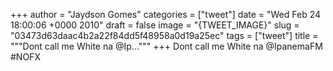 
+++
author = "Jaydson Gomes"
categories = ["tweet"]
date = "Wed Feb 24 18:00:06 +0000 2010"
draft = false
image = "{TWEET_IMAGE}"
slug = "03473d63daac4b2a22f84dd5f48958a0d19a25ec"
tags = ["tweet"]
title = """Dont call me White na @Ip..."""
+++
Dont call me White na @IpanemaFM #NOFX
